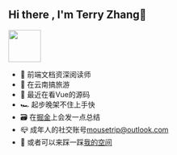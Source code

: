 ## Hi there , I'm Terry Zhang👋
<img src="http://image.terryz95.top/icon/pixel-mona-heart.gif" width="64" />

- 👤 前端文档资深阅读师
- 🔭 在云南搞旅游
- 🌱 最近在看Vue的源码
- 🏎 起步晚架不住上手快
- 🗃 在[掘金](https://juejin.im/user/1116759544314599)上会发一点总结
- 📪 成年人的社交账号[mousetrip@outlook.com](mailto:mousetrip@outlook.com)
- 👀 或者可以来踩一踩[我的空间](https://github.com/terryz95/terryz95/discussions)

